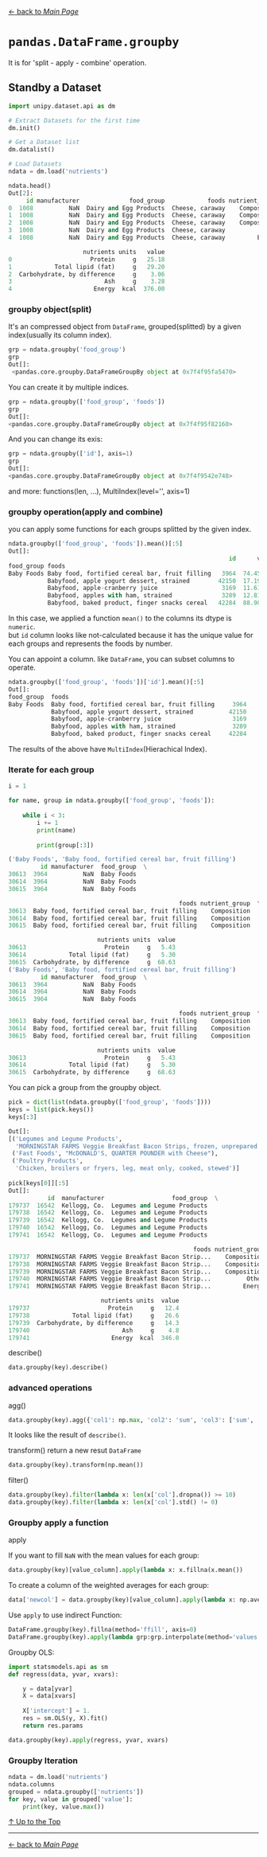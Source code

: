 [← back to *Main Page*](https://github.com/dawkiny/Python3/blob/master/PythonDataManipulation.md)


# ```pandas.DataFrame.groupby```

It is for 'split - apply - combine' operation.

## Standby a Dataset
```python
import unipy.dataset.api as dm

# Extract Datasets for the first time
dm.init()

# Get a Dataset list
dm.datalist()

# Load Datasets
ndata = dm.load('nutrients')

ndata.head()
Out[2]: 
     id manufacturer              food_group            foods nutrient_group  \
0  1008          NaN  Dairy and Egg Products  Cheese, caraway    Composition   
1  1008          NaN  Dairy and Egg Products  Cheese, caraway    Composition   
2  1008          NaN  Dairy and Egg Products  Cheese, caraway    Composition   
3  1008          NaN  Dairy and Egg Products  Cheese, caraway          Other   
4  1008          NaN  Dairy and Egg Products  Cheese, caraway         Energy   

                     nutrients units   value  
0                      Protein     g   25.18  
1            Total lipid (fat)     g   29.20  
2  Carbohydrate, by difference     g    3.06  
3                          Ash     g    3.28  
4                       Energy  kcal  376.00  
```

### groupby object(split)

It's an compressed object from ```DataFrame```,  grouped(splitted) by a given index(usually its column index).
```python
grp = ndata.groupby('food_group')
grp
Out[]: 
 <pandas.core.groupby.DataFrameGroupBy object at 0x7f4f95fa5470>
```

You can create it by multiple indices.
```python
grp = ndata.groupby(['food_group', 'foods'])
grp
Out[]: 
<pandas.core.groupby.DataFrameGroupBy object at 0x7f4f95f82160>
```

And you can change its exis:
```python
grp = ndata.groupby(['id'], axis=1)
grp
Out[]: 
<pandas.core.groupby.DataFrameGroupBy object at 0x7f4f9542e748>
```

and more: functions(len, ...), MultiIndex(level='', axis=1)


### groupby operation(apply and combine)

you can apply some functions for each groups splitted by the given index.
```python
ndata.groupby(['food_group', 'foods']).mean()[:5]
Out[]: 
                                                              id      value
food_group foods                                                           
Baby Foods Baby food, fortified cereal bar, fruit filling   3964  74.455483
           Babyfood, apple yogurt dessert, strained        42150  17.194431
           Babyfood, apple-cranberry juice                  3169  11.611923
           Babyfood, apples with ham, strained              3289  12.816692
           Babyfood, baked product, finger snacks cereal   42284  88.900680
```

In this case, we applied a function ```mean()``` to the columns its dtype is ```numeric```.  
but ```id``` column looks like not-calculated because it has the unique value for each groups and represents the foods by number.  

You can appoint a column. like ```DataFrame```, you can subset columns to operate.  
```python
ndata.groupby(['food_group', 'foods'])['id'].mean()[:5]
Out[]: 
food_group  foods                                         
Baby Foods  Baby food, fortified cereal bar, fruit filling     3964
            Babyfood, apple yogurt dessert, strained          42150
            Babyfood, apple-cranberry juice                    3169
            Babyfood, apples with ham, strained                3289
            Babyfood, baked product, finger snacks cereal     42284
```


The results of the above have ```MultiIndex```(Hierachical Index).  

### Iterate for each group

```python
i = 1

for name, group in ndata.groupby(['food_group', 'foods']):
    
    while i < 3:
        i += 1
        print(name)
        
        print(group[:3])

('Baby Foods', 'Baby food, fortified cereal bar, fruit filling')
         id manufacturer  food_group  \
30613  3964          NaN  Baby Foods   
30614  3964          NaN  Baby Foods   
30615  3964          NaN  Baby Foods   

                                                foods nutrient_group  \
30613  Baby food, fortified cereal bar, fruit filling    Composition   
30614  Baby food, fortified cereal bar, fruit filling    Composition   
30615  Baby food, fortified cereal bar, fruit filling    Composition   

                         nutrients units  value  
30613                      Protein     g   5.43  
30614            Total lipid (fat)     g   5.30  
30615  Carbohydrate, by difference     g  68.63  
('Baby Foods', 'Baby food, fortified cereal bar, fruit filling')
         id manufacturer  food_group  \
30613  3964          NaN  Baby Foods   
30614  3964          NaN  Baby Foods   
30615  3964          NaN  Baby Foods   

                                                foods nutrient_group  \
30613  Baby food, fortified cereal bar, fruit filling    Composition   
30614  Baby food, fortified cereal bar, fruit filling    Composition   
30615  Baby food, fortified cereal bar, fruit filling    Composition   

                         nutrients units  value  
30613                      Protein     g   5.43  
30614            Total lipid (fat)     g   5.30  
30615  Carbohydrate, by difference     g  68.63  
```

You can pick a group from the groupby object.
```python
pick = dict(list(ndata.groupby(['food_group', 'foods'])))
keys = list(pick.keys())
keys[:3]

Out[]: 
[('Legumes and Legume Products',
  'MORNINGSTAR FARMS Veggie Breakfast Bacon Strips, frozen, unprepared'),
 ('Fast Foods', "McDONALD'S, QUARTER POUNDER with Cheese"),
 ('Poultry Products',
  'Chicken, broilers or fryers, leg, meat only, cooked, stewed')]
  
pick[keys[0]][:5]
Out[]: 
           id  manufacturer                   food_group  \
179737  16542  Kellogg, Co.  Legumes and Legume Products   
179738  16542  Kellogg, Co.  Legumes and Legume Products   
179739  16542  Kellogg, Co.  Legumes and Legume Products   
179740  16542  Kellogg, Co.  Legumes and Legume Products   
179741  16542  Kellogg, Co.  Legumes and Legume Products   

                                                    foods nutrient_group  \
179737  MORNINGSTAR FARMS Veggie Breakfast Bacon Strip...    Composition   
179738  MORNINGSTAR FARMS Veggie Breakfast Bacon Strip...    Composition   
179739  MORNINGSTAR FARMS Veggie Breakfast Bacon Strip...    Composition   
179740  MORNINGSTAR FARMS Veggie Breakfast Bacon Strip...          Other   
179741  MORNINGSTAR FARMS Veggie Breakfast Bacon Strip...         Energy   

                          nutrients units  value  
179737                      Protein     g   12.4  
179738            Total lipid (fat)     g   26.6  
179739  Carbohydrate, by difference     g   14.3  
179740                          Ash     g    4.8  
179741                       Energy  kcal  346.0  
```

describe()
```python
data.groupby(key).describe()
```

### advanced operations

agg()
```python
data.groupby(key).agg({'col1': np.max, 'col2': 'sum', 'col3': ['sum', 'min', 'max', 'std']})
```
It looks like the result of ```describe()```.

transform()
return a new resut ```DataFrame```
```python
data.groupby(key).transform(np.mean())
```

filter()
```python
data.groupby(key).filter(lambda x: len(x['col'].dropna()) >= 10)
data.groupby(key).filter(lambda x: len(x['col'].std() != 0)
```



### Groupby apply a function
apply

If you want to fill ```NaN``` with the mean values for each group:
```python
data.groupby(key)[value_column].apply(lambda x: x.fillna(x.mean())
```

To create a column of the weighted averages for each group:
```python
data['newcol'] = data.groupby(key)[value_column].apply(lambda x: np.average(x['value_column'], weights=x['weights'])
```

Use `apply` to use indirect Function:
```py
DataFrame.groupby(key).fillna(method='ffill', axis=0)
DataFrame.groupby(key).apply(lambda grp:grp.interpolate(method='values', axis=0))

```


Groupby OLS:
```python
import statsmodels.api as sm
def regress(data, yvar, xvars):

    y = data[yvar]
    X = data[xvars]
    
    X['intercept'] = 1.
    res = sm.OLS(y, X).fit()
    return res.params

data.groupby(key).apply(regress, yvar, xvars)
```


### Groupby Iteration

```py
ndata = dm.load('nutrients')
ndata.columns
grouped = ndata.groupby(['nutrients'])
for key, value in grouped['value']:
    print(key, value.max())
```

[↑ Up to the Top](#python-data-manipulation)





---
[← back to *Main Page*](https://github.com/dawkiny/Python3/blob/master/PythonProgramming.md)
